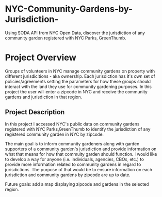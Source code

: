 # NYC-Community-Gardens-by-Jurisdiction-
Using SODA API from NYC Open Data, discover the jurisdiction of any community garden registered with NYC Parks, GreenThumb.

# Project Overview

Groups of volunteers in NYC manage community gardens on property with different jurisdicitions - aka ownership. Each jurisdiction has it's own set of policies/agreements setting the parameters for how these groups should interact with the land they use for community gardening purposes. In this project the user will enter a zipcode in NYC and receive the community gardens and jurisdiction in that region. 

## Project Description

In this project I accessed NYC's public data on community gardens registered with NYC Parks,GreenThumb to identify the jurisdiction of any registered community garden in NYC by zipcode.  

The main goal is to inform community gardeners along with garden supporters of a community garden's jurisdiction and provide information on what that means for how that commuity garden should function. I would like to develop a way for anyone (i.e. individuals, agencies, CBOs, etc.) to provide more information related to community gardens in regard to jurisdictions. The purpose of that would be to ensure information on each jurisdiction and community gardens by zipcode are up to date.

Future goals: add a map displaying zipcode and gardens in the selected region.   

